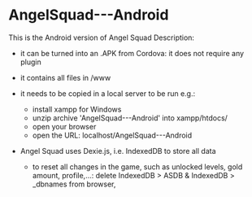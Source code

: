 # AngelSquad---Android

This is the Android version of Angel Squad
Description:
- it can be turned into an .APK from Cordova:
  it does not require any plugin
  
- it contains all files in /www
- it needs to be copied in a local server to be run
  e.g.: 
    - install xampp for Windows    
    - unzip archive 'AngelSquad---Android' into xampp/htdocs/
    - open your browser
    - open the URL:  localhost/AngelSquad---Android

 - Angel Squad uses Dexie.js, i.e. IndexedDB to store all data
    - to reset all changes in the game, such as unlocked levels, gold amount, profile,...:
      delete IndexedDB > ASDB & IndexedDB > _dbnames from browser, 
    
      
